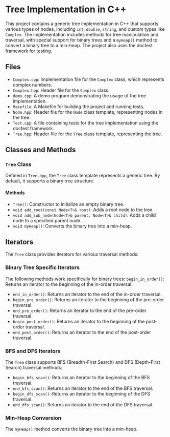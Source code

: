 # Tree Implementation in C++

This project contains a generic tree implementation in C++ that supports various types of nodes, including `int`, `double`, `string`, and custom types like `Complex`. The implementation includes methods for tree manipulation and traversal, with special support for binary trees and a `myHeap()` method to convert a binary tree to a min-heap. The project also uses the doctest framework for testing.

## Files

- `Complex.cpp`: Implementation file for the `Complex` class, which represents complex numbers.
- `Complex.hpp`: Header file for the `Complex` class.
- `demo.cpp`: A demo program demonstrating the usage of the tree implementation.
- `Makefile`: A Makefile for building the project and running tests.
- `Node.hpp`: Header file for the `Node` class template, representing nodes in the tree.
- `Test.cpp`: A file containing tests for the tree implementation using the doctest framework.
- `Tree.hpp`: Header file for the `Tree` class template, representing the tree.

## Classes and Methods

### `Tree` Class

Defined in `Tree.hpp`, the `Tree` class template represents a generic tree. By default, it supports a binary tree structure.

#### Methods

- `Tree()`: Constructor to initialize an empty binary tree.
- `void add_root(const Node<T>& root)`: Adds a root node to the tree.
- `void add_sub_node(Node<T>& parent, Node<T>& child)`: Adds a child node to a specified parent node.
- `void myHeap()`: Converts the binary tree into a min-heap.

## Iterators

The `Tree` class provides iterators for various traversal methods:

### Binary Tree Specific Iterators

The following methods work specifically for binary trees:
 `begin_in_order()`: Returns an iterator to the beginning of the in-order traversal.
- `end_in_order()`: Returns an iterator to the end of the in-order traversal.
- `begin_pre_order()`: Returns an iterator to the beginning of the pre-order traversal.
- `end_pre_order()`: Returns an iterator to the end of the pre-order traversal.
- `begin_post_order()`: Returns an iterator to the beginning of the post-order traversal.
- `end_post_order()`: Returns an iterator to the end of the post-order traversal.

### BFS and DFS Iterators

The `Tree` class supports BFS (Breadth-First Search) and DFS (Depth-First Search) traversal methods:

- `begin_bfs_scan()`: Returns an iterator to the beginning of the BFS traversal.
- `end_bfs_scan()`: Returns an iterator to the end of the BFS traversal.
- `begin_dfs_scan()`: Returns an iterator to the beginning of the DFS traversal.
- `end_dfs_scan()`: Returns an iterator to the end of the DFS traversal.

### Min-Heap Conversion

The `myHeap()` method converts the binary tree into a min-heap.
